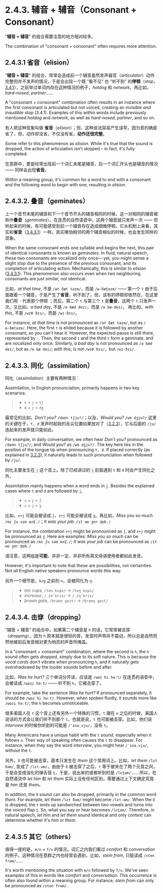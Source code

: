 # 2.4.3. 辅音 + 辅音（Consonant + Consonant）

“**辅音 + 辅音**” 的组合需要注意的地方相对较多。

The combination of "consonant + consonant" often requires more attention.

## 2.4.3.1 省音（elision）

“**辅音 + 辅音**” 的组合，常常会造成前一个辅音虽然发声器官（*articulator*）动作完整但并不发声的情况，于是会出现一个既 “看不见” 也 “听不到” 的**停顿**（*stop*，[3.4.1](3.4.1-stop)），之前举过单词内存在这种情况的例子，*hotdog* 和 *network*，再比如，*hard-nosed*, *partner*……

A "consonant + consonant" combination often results in an instance where the first consonant is articulated but not voiced, creating an *invisible and inaudible stop* (3.4.1). Examples of this within words include previously mentioned *hotdog* and *network*, as well as *hard-nosed*, *partner*, and so on.

有人把这种现象叫做 **省音**（*elision*）；但，这种说法容易产生误导，因为音的确是省了，但，动作却没省，不仅没有省，**动作还很完整**。

Some refer to this phenomenon as *elision*. While it's true that the sound is dropped, the action of articulation isn't skipped – in fact, it's fully completed.

在意群中，更是经常出现前一个词汇末尾是辅音，后一个词汇开头也是辅音的情况 —— 同样会出现**省音**。

Within a meaning group, it's common for a word to end with a consonant and the following word to begin with one, resulting in *elision*.

## 2.4.3.2. 叠音（geminates）

上一个音节末尾的辅音和下一个音节开头的辅音相同的时候，这一对相同的辅音被称作**叠音**（*geminates*）。在连贯的自然语音中，这两个辅音就只发声一次 —— 但听起来的时候，有可能感受到前一个辅音存在造成细微停顿。它从机制上来看，其实和**省音**（[3.4.3.1](3.4.3-cc#_3-4-3-1-省音-elision)）一样。其实哪怕相邻的两个辅音相似的时候，也会发生同样的现象。

When the same consonant ends one syllable and begins the next, this pair of identical consonants is known as *geminates*. In fluid, natural speech, these two consonants are vocalized only once— yet, you might sense a slight *stop* due to the presence of the previous consonant, and its completion of articulating action. Mechanically, this is similar to *elision* ([3.4.3.1](3.4.3-cc#_3-4-3-1-省音-elision)). This phenomenon also occurs even when two neighboring consonants are just similar, not identical.

比如，*at that time*, 不是 `/ət ðæt taɪm/`，而是 `/ə·ðæt̬aɪm/` —— 第一个 `t` 由于后面跟着一个辅音，于是产生了**省音**，听不到了，但，该有的停顿却依然在，在这里我们用 `·` 代表那个停顿 ；而后，第二个 `t` 与第三个 `t` 是**叠音**，这两个 `t` 只发声一次。又比如，*a bad day*, 不是 `/ə bæd deɪ/`，而是 `/ə bæ·deɪ/`。 再比如，*with this*, 不是 `/wɪθ ðɪs/`，而是 `/wɪ·ðɪs/`。

For instance, *at that time* is not pronounced as `/ət ðæt taɪm/`, but as `/ə·ðætaɪm/`. Here, the first `t` is elided because it is followed by another consonant, so you can't hear it. However, the expected pause is still there, represented by `·`. Then, the second `t` and the third `t` form a geminate, and are vocalized only once. Similarly, *a bad day* is not pronounced as `/ə bæd deɪ/`, but as `/ə bæ deɪ/`; *with this*, is not `/wɪθ ðɪs/`，but `/wɪ·ðɪs/`.

## 2.4.3.3. 同化（assimilation）

同化（*assimilation*）主要有两种情况：

Assimilation, in English pronunciation, primarily happens in two key scenarios:

> * `t` + `j` = `tʃ`
> * `d` + `j` = `dʒ`

最常见的比如，*Don't you?* `/dəʊn tʃju?/`；以及，*Would you?* `/wʊ dʒju?/` 这里的关键在于，`t, d` 发声时起始的舌尖位置如果放对了（[3.2.3](3.2.3-td)），它与后面的 `/ju/` 连起来的发声就只能如此。

For example, in daily conversation, we often hear *Don't you?* pronounced as `/dəʊn tʃju?/`; and *Would you?* as `/wʊ dʒju?/`. The key here lies in the position of the tongue tip when pronouncing `t, d`. If placed correctly (as explained in [3.2.3](3.2.3-td)), it naturally leads to such pronunciation when followed by `/ju/`.

同化主要发生在 `j` 这个音上。除了已经讲过的 `j` 前面遇到 `t` 和 `d` 时会产生同化之外，

Assimilation mainly happens when a word ends in `j`. Besides the explained cases where `t` and `d` are followed by `j`,

> * `s` + `j` = `ʃ`
> * `z` + `j` = `ʒ`

比如，`s+j` 可能会被读成 `ʃ`，`z+j` 可能会被读成 `ʒ`。再比如，*Miss you so much.* `/mɪ ʃu səʊ mʌʧ./`；*It was your job.* `/ɪt wɒ ʒʊr ʤɒb./`

For instance, the combination `s+j` might be pronounced as `ʃ`, and `z+j` might be pronounced as `ʒ`. Here are examples: *Miss you so much* can be pronounced as `/mɪ ʃu səʊ mʌʧ./`; *It was your job* can be pronounced as `/ɪt wɒ ʒʊr ʤɒb./`

请注意，这两组是**可能**，并非一定，并非所有英文母语使用者都如此发音。

However, it's important to note that these are possibilities, not certainties. Not all English native speakers pronounce words this way.

另外一个细节是，`k/g` 之前的 `n`，会被同化为 `ŋ`:

> * *ten cups*, `/ten kʌps/` → `/teŋ kʌps/`
> * *increase*, `/ˌɪnˈkris/` → `/ˌɪŋˈkris/`
> * *brown gate*, `/braʊn geɪt/` → `/braʊŋ geɪt/`

## 2.4.3.4. 击穿（dropping）

“辅音 + 辅音” 的组合中，如果第二个辅音是 `h` 的话，它常常被击穿（*dropping*），因为 `h` 原本就是很轻的音，发音时声带并不震动，所以总是自然而然地被前后发音相对更为响亮的声音所掩盖。

In a "consonant + consonant" combination, where the second is `h`, the `h` sound often gets *dropped*, simply due to its soft nature. This is because the *vocal cords* don't vibrate when pronouncing `h`, and it naturally gets overshadowed by the louder sounds before and after.

比如，*Was he hurt?* 三个单词分开读，应该是 `/wɒz hi həːt/` 在连贯的语音中，会被读成 `/wɒzi həːt/` —— 听不到 `h`，它被击穿了。

For example, take the sentence *Was he hurt?* If pronounced separately, it should be `/wɒz hi həːt/`. However, when spoken fluidly, it sounds more like `/wɒzi həːt/`; the `h` becomes unnoticeable.

很多美国人在 `t` 这个音上还有另外一个特殊的习惯，`t` 跟在 `n` 之后的时候，美国人说话的方式会让我们听不到那个 `t`，也就是说，`t` 也可能被击穿。比如，他们说 *interview* 的时候你听到的可能是 `/ˈɪnəˌvju/`，没有 `t`。

Many Americans have a unique habit with the `t` sound, especially when it follows `n`. Their way of speaking often causes the `t` to disappear. For instance, when they say the word *interview*, you might hear `/ˈɪnəˌvju/`, without the `t`.

另外，`ð` 也可能被击穿，基本只发生在 *them* 这个常用词上。比如，*let them* `/lɛt ðəm/`, 变成了 `/lɛt-əm/`，由由于 `ð` 被击穿了之后，`t` 等于被夹在了两个元音之间，于是会变成浊化的弹舌音 `t̬`，于是，说出来的或者听到的是 `/lɛt̬əm/`…… 所以，在自然语流中 *let him* 和 *let them* 实际上没有任何区别，需要通过上下文确定究竟是 *him* 还是 *them*。

In addition, the `ð` sound can also be dropped, primarily in the common word *them*. For example, *let them* `/lɛt ðəm/` might become `/lɛt-əm/`. When the `ð` is dropped, the `t` ends up sandwiched between two vowels and turns into the voiced flap `t̬`. So, what you say or hear becomes `/lɛt̬əm/`. Therefore, in natural speech, *let him* and *let them* sound identical and only context can determine whether it's *him* or *them*.

## 2.4.3.5 其它（others）

值得一提的是，`m/n` + `f/v` 的情况。词汇之内我们看过 *comfort* 和 *conversation* 的例子。这种情况在意群之内也经常会遇到，比如，*stem from*, 只能读成 `/sten frəm/`……

It's worth mentioning the situation with `m/n` followed by `f/v`. We've seen examples of this in words like *comfort* and *conversation*. This occurrence is often also found within a meaning group. For instance, *stem from* can only be pronounced as `/sten frəm/`.
